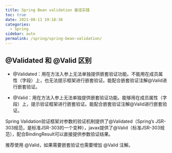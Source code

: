 ```yaml
---
title: Spring Bean validation 最佳实践
toc: true
date: 2021-08-11 19:18:36
categories: 
  - Spring
sidebar: auto
permalink: /spring/spring-bean-validation/
---
```


## @Validated 和 @Valid 区别

- @Validated：用在方法入参上无法单独提供嵌套验证功能。不能用在成员属性（字段）上，也无法提示框架进行嵌套验证。能配合嵌套验证注解@Valid进行嵌套验证。

- @Valid：用在方法入参上无法单独提供嵌套验证功能。能够用在成员属性（字段）上，提示验证框架进行嵌套验证。能配合嵌套验证注解@Valid进行嵌套验证。

Spring Validation验证框架对参数的验证机制提供了@Validated（Spring’s JSR-303规范，是标准JSR-303的一个变种），javax提供了@Valid（标准JSR-303规范），配合BindingResult可以直接提供参数验证结果。

推荐使用 @Valid，如果需要嵌套验证也需要增加 @Valid 注解。
